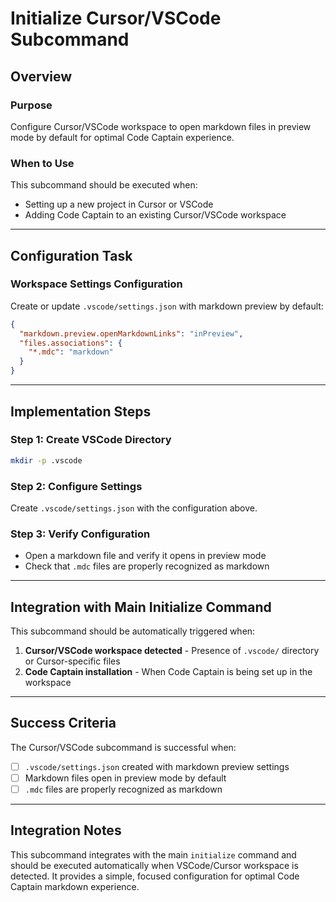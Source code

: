 # Initialize Cursor/VSCode Subcommand

## Overview

### Purpose

Configure Cursor/VSCode workspace to open markdown files in preview mode by default for optimal Code Captain experience.

### When to Use

This subcommand should be executed when:
- Setting up a new project in Cursor or VSCode
- Adding Code Captain to an existing Cursor/VSCode workspace

---

## Configuration Task

### Workspace Settings Configuration

Create or update `.vscode/settings.json` with markdown preview by default:

```json
{
  "markdown.preview.openMarkdownLinks": "inPreview",
  "files.associations": {
    "*.mdc": "markdown"
  }
}
```

---

## Implementation Steps

### Step 1: Create VSCode Directory

```bash
mkdir -p .vscode
```

### Step 2: Configure Settings

Create `.vscode/settings.json` with the configuration above.

### Step 3: Verify Configuration

- Open a markdown file and verify it opens in preview mode
- Check that `.mdc` files are properly recognized as markdown

---

## Integration with Main Initialize Command

This subcommand should be automatically triggered when:

1. **Cursor/VSCode workspace detected** - Presence of `.vscode/` directory or Cursor-specific files
2. **Code Captain installation** - When Code Captain is being set up in the workspace


---

## Success Criteria

The Cursor/VSCode subcommand is successful when:

- [ ] `.vscode/settings.json` created with markdown preview settings
- [ ] Markdown files open in preview mode by default
- [ ] `.mdc` files are properly recognized as markdown

---

## Integration Notes

This subcommand integrates with the main `initialize` command and should be executed automatically when VSCode/Cursor workspace is detected. It provides a simple, focused configuration for optimal Code Captain markdown experience.